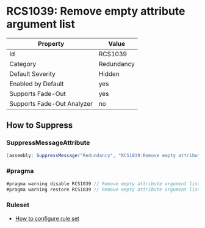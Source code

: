 # RCS1039: Remove empty attribute argument list

Property | Value
--- | --- 
Id | RCS1039
Category | Redundancy
Default Severity | Hidden
Enabled by Default | yes
Supports Fade-Out | yes
Supports Fade-Out Analyzer | no

## How to Suppress

### SuppressMessageAttribute

```csharp
[assembly: SuppressMessage("Redundancy", "RCS1039:Remove empty attribute argument list.", Justification = "<Pending>")]
```

### \#pragma

```csharp
#pragma warning disable RCS1039 // Remove empty attribute argument list.
#pragma warning restore RCS1039 // Remove empty attribute argument list.
```

### Ruleset

* [How to configure rule set](../HowToConfigureAnalyzers.md)
